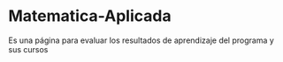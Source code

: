 # Matematica-Aplicada
Es una página para evaluar los resultados de aprendizaje del programa y sus cursos
